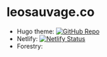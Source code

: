# leosauvage.co

- Hugo theme: [![GitHub Repo](https://img.shields.io/github/stars/themefisher/twenty-twenty-hugo?style=flat-square)](https://github.com/themefisher/twenty-twenty-hugo)
- Netlify: [![Netlify Status](https://api.netlify.com/api/v1/badges/2f283f80-12ad-4474-9a1d-16e13611af00/deploy-status)](https://app.netlify.com/sites/angry-noyce-ae7780/deploys)
- Forestry:
